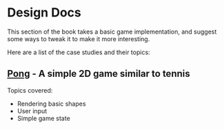 # Design Docs

This section of the book takes a basic game implementation, and suggest some
ways to tweak it to make it more interesting.

Here are a list of the case studies and their topics:

## [Pong](./design-docs/pong.md) - A simple 2D game similar to tennis

Topics covered:

- Rendering basic shapes
- User input
- Simple game state
